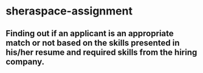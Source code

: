 # sheraspace-assignment
## Finding out if an applicant is an appropriate match or not based on the skills presented in his/her resume and required skills from the hiring company.
